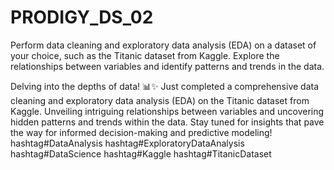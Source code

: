 # PRODIGY_DS_02
Perform data cleaning and exploratory data analysis (EDA) on a dataset of your choice, such as the Titanic dataset from Kaggle. Explore the relationships between variables and identify patterns and trends in the data.

Delving into the depths of data! 📊✨ Just completed a comprehensive data cleaning and exploratory data analysis (EDA) on the Titanic dataset from Kaggle. Unveiling intriguing relationships between variables and uncovering hidden patterns and trends within the data. Stay tuned for insights that pave the way for informed decision-making and predictive modeling! hashtag#DataAnalysis hashtag#ExploratoryDataAnalysis hashtag#DataScience hashtag#Kaggle hashtag#TitanicDataset
